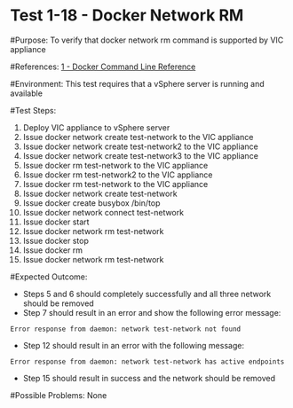 Test 1-18 - Docker Network RM
=======

#Purpose:
To verify that docker network rm command is supported by VIC appliance

#References:
[1 - Docker Command Line Reference](https://docs.docker.com/engine/reference/commandline/network_rm/)

#Environment:
This test requires that a vSphere server is running and available

#Test Steps:
1. Deploy VIC appliance to vSphere server
2. Issue docker network create test-network to the VIC appliance
3. Issue docker network create test-network2 to the VIC appliance
4. Issue docker network create test-network3 to the VIC appliance
5. Issue docker rm test-network to the VIC appliance
6. Issue docker rm test-network2 <ID of test-network3> to the VIC appliance
7. Issue docker rm test-network to the VIC appliance
8. Issue docker network create test-network
9. Issue docker create busybox /bin/top
10. Issue docker network connect test-network <containerID>
11. Issue docker start <containerID>
12. Issue docker network rm test-network
13. Issue docker stop <containerID>
14. Issue docker rm <containerID>
15. Issue docker network rm test-network

#Expected Outcome:
* Steps 5 and 6 should completely successfully and all three network should be removed
* Step 7 should result in an error and show the following error message:  
```
Error response from daemon: network test-network not found
```
* Step 12 should result in an error with the following message:
```
Error response from daemon: network test-network has active endpoints
```
* Step 15 should result in success and the network should be removed

#Possible Problems:
None